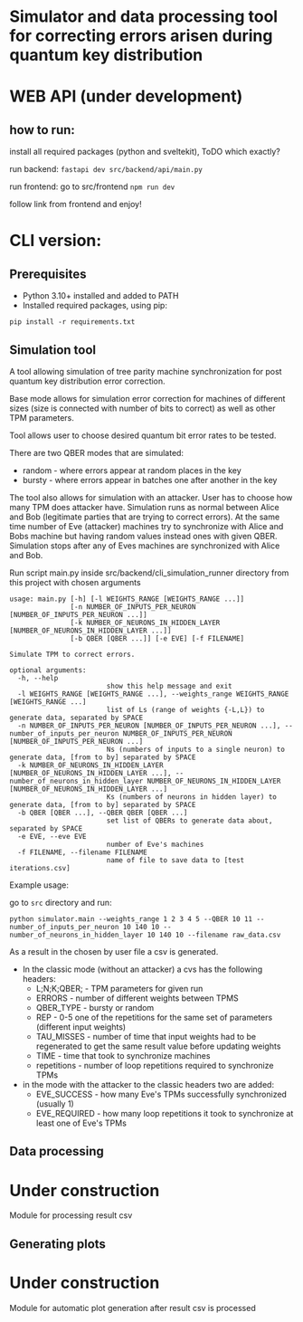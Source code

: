 # Simulator and data processing tool for correcting errors arisen during quantum key distribution

# WEB API (under development)

## how to run:
install all required packages (python and sveltekit), ToDO which exactly?

run backend: `fastapi dev src/backend/api/main.py `

run frontend: go to src/frontend `npm run dev`

follow link from frontend and enjoy!

# CLI version:


## Prerequisites
 - Python 3.10+ installed and added to PATH
 - Installed required packages, using pip:
~~~~
pip install -r requirements.txt
~~~~

## Simulation tool
A tool allowing simulation of tree parity machine synchronization for post quantum key distribution error correction.

Base mode allows for simulation error correction for machines of different sizes
(size is connected with number of bits to correct) as well as other TPM parameters.

Tool allows user to choose desired quantum bit error rates to be tested.

There are two QBER modes that are simulated:
- random - where errors appear at random places in the key
- bursty - where errors appear in batches one after another in the key

The tool also allows for simulation with an attacker. User has to choose how many TPM does attacker have.
Simulation runs as normal between Alice and Bob (legitimate parties that are trying to correct errors).
At the same time number of Eve (attacker) machines try to synchronize with Alice and Bobs machine but having random values instead ones with given QBER.
Simulation stops after any of Eves machines are synchronized with Alice and Bob.


Run script main.py inside src/backend/cli_simulation_runner directory from this project with chosen arguments
~~~~
usage: main.py [-h] [-l WEIGHTS_RANGE [WEIGHTS_RANGE ...]]
               [-n NUMBER_OF_INPUTS_PER_NEURON [NUMBER_OF_INPUTS_PER_NEURON ...]]
               [-k NUMBER_OF_NEURONS_IN_HIDDEN_LAYER [NUMBER_OF_NEURONS_IN_HIDDEN_LAYER ...]]
               [-b QBER [QBER ...]] [-e EVE] [-f FILENAME]

Simulate TPM to correct errors.

optional arguments:
  -h, --help            
                        show this help message and exit
  -l WEIGHTS_RANGE [WEIGHTS_RANGE ...], --weights_range WEIGHTS_RANGE [WEIGHTS_RANGE ...]
                        list of Ls (range of weights {-L,L}) to generate data, separated by SPACE
  -n NUMBER_OF_INPUTS_PER_NEURON [NUMBER_OF_INPUTS_PER_NEURON ...], --number_of_inputs_per_neuron NUMBER_OF_INPUTS_PER_NEURON [NUMBER_OF_INPUTS_PER_NEURON ...]
                        Ns (numbers of inputs to a single neuron) to generate data, [from to by] separated by SPACE
  -k NUMBER_OF_NEURONS_IN_HIDDEN_LAYER [NUMBER_OF_NEURONS_IN_HIDDEN_LAYER ...], --number_of_neurons_in_hidden_layer NUMBER_OF_NEURONS_IN_HIDDEN_LAYER [NUMBER_OF_NEURONS_IN_HIDDEN_LAYER ...]
                        Ks (numbers of neurons in hidden layer) to generate data, [from to by] separated by SPACE
  -b QBER [QBER ...], --QBER QBER [QBER ...]
                        set list of QBERs to generate data about, separated by SPACE
  -e EVE, --eve EVE     
                        number of Eve's machines
  -f FILENAME, --filename FILENAME
                        name of file to save data to [test iterations.csv]
~~~~
Example usage:

go to `src` directory and run:
~~~~
python simulator.main --weights_range 1 2 3 4 5 --QBER 10 11 --number_of_inputs_per_neuron 10 140 10 --number_of_neurons_in_hidden_layer 10 140 10 --filename raw_data.csv
~~~~

As a result in the chosen by user file a csv is generated.

- In the classic mode (without an attacker) a cvs has the following headers:
  - L;N;K;QBER; - TPM parameters for given run
  - ERRORS - number of different weights between TPMS
  - QBER_TYPE - bursty or random
  - REP - 0-5 one of the repetitions for the same set of parameters (different input weights)
  - TAU_MISSES - number of time that input weights had to be regenerated to get the same result value before updating weights
  - TIME - time that took to synchronize machines
  - repetitions - number of loop repetitions required to synchronize TPMs
- in the mode with the attacker to the classic headers two are added:
   - EVE_SUCCESS - how many Eve's TPMs successfully synchronized (usually 1)
   - EVE_REQUIRED - how many loop repetitions it took to synchronize at least one of Eve's TPMs

## Data processing

# Under construction
Module for processing result csv

## Generating plots

# Under construction
Module for automatic plot generation after result csv is processed